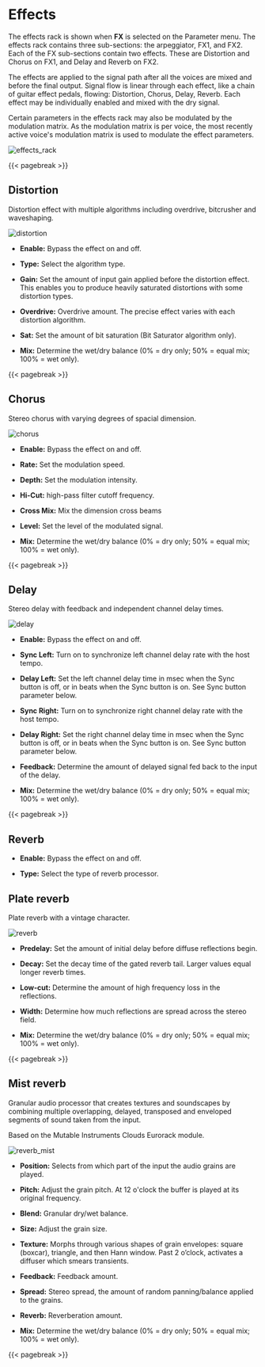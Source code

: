 # Effects

The effects rack is shown when **FX** is selected on the Parameter menu. The effects rack contains three sub-sections: the arpeggiator, FX1, and FX2. Each of the FX sub-sections contain two effects. These are Distortion and Chorus on FX1, and Delay and Reverb on FX2.

The effects are applied to the signal path after all the voices are mixed and before the final output. Signal flow is linear through each effect, like a chain of guitar effect pedals, flowing: Distortion, Chorus, Delay, Reverb. Each effect may be individually enabled and mixed with the dry signal.

Certain parameters in the effects rack may also be modulated by the  modulation matrix. As the modulation matrix is per voice, the most recently active voice's modulation matrix is used to modulate the effect parameters.

![effects_rack](/images/effects_rack.png)

{{< pagebreak >}}

## Distortion

Distortion effect with multiple algorithms including overdrive, bitcrusher and waveshaping.

![distortion](/images/distortion.png)

* **Enable:** Bypass the effect on and off.

* **Type:** Select the algorithm type.

* **Gain:** Set the amount of input gain applied before the distortion effect. This enables you to produce heavily saturated distortions with some distortion types.

* **Overdrive:** Overdrive amount. The precise effect varies with each distortion algorithm.

* **Sat:** Set the amount of bit saturation (Bit Saturator algorithm only).

* **Mix:** Determine the wet/dry balance (0% = dry only; 50% = equal mix; 100% = wet only).

{{< pagebreak >}}

## Chorus

Stereo chorus with varying degrees of spacial dimension.

![chorus](/images/chorus.png)

* **Enable:** Bypass the effect on and off.

* **Rate:** Set the modulation speed.

* **Depth:** Set the modulation intensity.

* **Hi-Cut:** high-pass filter cutoff frequency.

* **Cross Mix:** Mix the dimension cross beams

* **Level:** Set the level of the modulated signal.

* **Mix:** Determine the wet/dry balance (0% = dry only; 50% = equal mix; 100% = wet only).

{{< pagebreak >}}

## Delay

Stereo delay with feedback and independent channel delay times.

![delay](/images/delay.png)

* **Enable:** Bypass the effect on and off.

* **Sync Left:** Turn on to synchronize left channel delay rate with the host tempo.

* **Delay Left:** Set the left channel delay time in msec when the Sync button is off, or in beats when the Sync button is on. See Sync button parameter below.

* **Sync Right:** Turn on to synchronize right channel delay rate with the host tempo.

* **Delay Right:** Set the right channel delay time in msec when the Sync button is off, or in beats when the Sync button is on. See Sync button parameter below.

* **Feedback:** Determine the amount of delayed signal fed back to the input of the delay.

* **Mix:** Determine the wet/dry balance (0% = dry only; 50% = equal mix; 100% = wet only).

{{< pagebreak >}}

## Reverb

* **Enable:** Bypass the effect on and off.

* **Type:** Select the type of reverb processor.

## Plate reverb

Plate reverb with a vintage character.

![reverb](/images/reverb.png)

* **Predelay:** Set the amount of initial delay before diffuse reflections begin.

* **Decay:** Set the decay time of the gated reverb tail. Larger values equal longer reverb times.

* **Low-cut:** Determine the amount of high frequency loss in the reflections.

* **Width:** Determine how much reflections are spread across the stereo field.

* **Mix:** Determine the wet/dry balance (0% = dry only; 50% = equal mix; 100% = wet only).

{{< pagebreak >}}

## Mist reverb

Granular audio processor that creates textures and soundscapes by combining multiple overlapping, delayed, transposed and enveloped segments of sound taken from the input.

Based on the Mutable Instruments Clouds Eurorack module.

![reverb_mist](/images/reverb_mist.png)

* **Position:** Selects from which part of the input the audio grains are played.

* **Pitch:** Adjust the grain pitch. At 12 o'clock the buffer is played at its original frequency.

* **Blend:** Granular dry/wet balance.

* **Size:** Adjust the grain size.

* **Texture:** Morphs through various shapes of grain envelopes: square (boxcar), triangle, and then Hann window. Past 2 o’clock, activates a diffuser which smears transients.

* **Feedback:** Feedback amount.

* **Spread:** Stereo spread, the amount of random panning/balance applied to the grains.

* **Reverb:** Reverberation amount.

* **Mix:** Determine the wet/dry balance (0% = dry only; 50% = equal mix; 100% = wet only).

{{< pagebreak >}}
